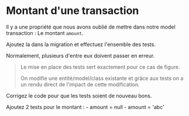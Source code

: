 # Montant d'une transaction

Il y a une propriété que nous avons oublié de mettre dans notre model transaction : Le montant `amount`.

Ajoutez la dans la migration et effectuez l'ensemble des tests.

Normalement, plusieurs d'entre eux doivent passer en erreur.

> Le mise en place des tests sert exactement pour ce cas de figure. 
>
> On modifie une entité/model/class existante et grâce aux tests on a un rendu direct de l'impact de cette modification.

Corrigez le code pour que les tests soient de nouveau bons.

Ajoutez 2 tests pour le montant :
    - amount = null
    - amount = 'abc' 